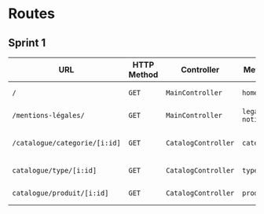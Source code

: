 # Routes

## Sprint 1

| URL | HTTP Method | Controller | Method | Title | Content | Comment |
|--|--|--|--|--|--|--|
| `/` | `GET` | `MainController` | `home` | Dans les shoe | 5 categories | - |
| `/mentions-légales/` | `GET` | `MainController` | `legal-notice` | Mentions légales | The notice... | - |
|`/catalogue/categorie/[i:id]`|`GET`|`CatalogController`|`category`|Nom de la catégorie|The products|-|
|`catalogue/type/[i:id]`|`GET`|`CatalogController`|`type`|Nom du type|The products|-|
|`catalogue/produit/[i:id]`|`GET`|`CatalogController`|`product`|Nom du produit|The product|-|